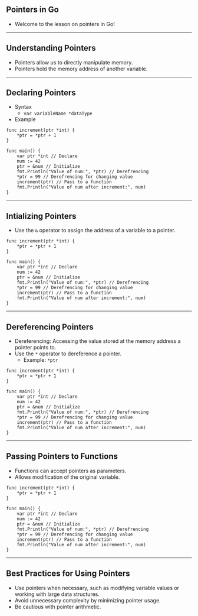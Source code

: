 
## Pointers in Go
- Welcome to the lesson on pointers in Go!

---
## Understanding Pointers
- Pointers allow us to directly manipulate memory.
- Pointers hold the memory address of another variable.

---
## Declaring Pointers

- Syntax
	- `var variableName *dataType`
- Example

```go[6]
func increment(ptr *int) {
	*ptr = *ptr + 1
}

func main() {
	var ptr *int // Declare
	num := 42
	ptr = &num // Initialize
	fmt.Println("Value of num:", *ptr) // Derefrencing
	*ptr = 99 // Derefrencing for changing value
	increment(ptr) // Pass to a function
	fmt.Println("Value of num after increment:", num)
}
```
---
## Intializing Pointers

- Use the `&` operator to assign the address of a variable to a pointer.

```go[6,8]
func increment(ptr *int) {
	*ptr = *ptr + 1
}

func main() {
	var ptr *int // Declare
	num := 42
	ptr = &num // Initialize
	fmt.Println("Value of num:", *ptr) // Derefrencing
	*ptr = 99 // Derefrencing for changing value
	increment(ptr) // Pass to a function
	fmt.Println("Value of num after increment:", num)
}
```

---
## Dereferencing Pointers
- Dereferencing: Accessing the value stored at the memory address a pointer points to.
- Use the `*` operator to dereference a pointer.
  - Example: `*ptr`

```go[9]
func increment(ptr *int) {
	*ptr = *ptr + 1
}

func main() {
	var ptr *int // Declare
	num := 42
	ptr = &num // Initialize
	fmt.Println("Value of num:", *ptr) // Derefrencing
	*ptr = 99 // Derefrencing for changing value
	increment(ptr) // Pass to a function
	fmt.Println("Value of num after increment:", num)
}
```

---
## Passing Pointers to Functions
- Functions can accept pointers as parameters.
- Allows modification of the original variable.

```go[1-3,11-12]
func increment(ptr *int) {
	*ptr = *ptr + 1
}

func main() {
	var ptr *int // Declare
	num := 42
	ptr = &num // Initialize
	fmt.Println("Value of num:", *ptr) // Derefrencing
	*ptr = 99 // Derefrencing for changing value
	increment(ptr) // Pass to a function
	fmt.Println("Value of num after increment:", num)
}
```

---
## Best Practices for Using Pointers
- Use pointers when necessary, such as modifying variable values or working with large data structures.
- Avoid unnecessary complexity by minimizing pointer usage.
- Be cautious with pointer arithmetic.
